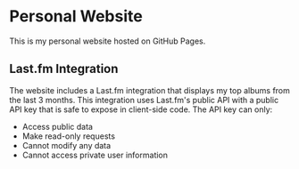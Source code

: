 # Personal Website

This is my personal website hosted on GitHub Pages.

## Last.fm Integration

The website includes a Last.fm integration that displays my top albums from the last 3 months. This integration uses Last.fm's public API with a public API key that is safe to expose in client-side code. The API key can only:
- Access public data
- Make read-only requests
- Cannot modify any data
- Cannot access private user information

